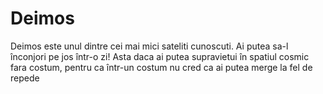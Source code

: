 # Deimos

Deimos este unul dintre cei mai mici sateliti cunoscuti. Ai putea sa-l înconjori
pe jos într-o zi! Asta daca ai putea supravietui în spatiul cosmic fara costum,
pentru ca într-un costum nu cred ca ai putea merge la fel de repede
